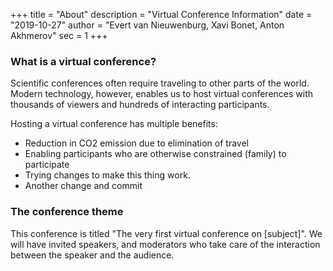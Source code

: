 +++
title = "About"
description = "Virtual Conference Information"
date = "2019-10-27"
author = "Evert van Nieuwenburg, Xavi Bonet, Anton Akhmerov"
sec = 1
+++

### What is a virtual conference?
Scientific conferences often require traveling to other parts of the world.
Modern technology, however, enables us to host virtual conferences with thousands
of viewers and hundreds of interacting participants.

Hosting a virtual conference has multiple benefits:

* Reduction in CO2 emission due to elimination of travel
* Enabling participants who are otherwise constrained (family) to participate
* Trying changes to make this thing work.
* Another change and commit

### The conference theme

This conference is titled "The very first virtual conference on [subject]".
We will have invited speakers, and moderators who take care of the interaction
between the speaker and the audience.
